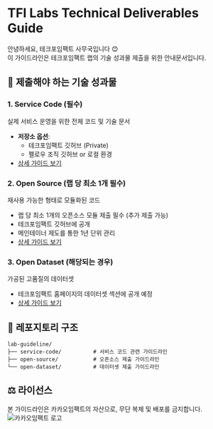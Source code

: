 # TFI Labs Technical Deliverables Guide

안녕하세요, 테크포임팩트 사무국입니다 😊 <br>
이 가이드라인은 테크포임팩트 랩의 기술 성과물 제출을 위한 안내문서입니다.

## 🎯 제출해야 하는 기술 성과물

### 1. Service Code (필수)
실제 서비스 운영을 위한 전체 코드 및 기술 문서

- **저장소 옵션**:
  - 테크포임팩트 깃허브 (Private)
  - 펠로우 조직 깃허브 or 로컬 환경
- [상세 가이드 보기](./service-code/README.md)

### 2. Open Source (랩 당 최소 1개 필수)
재사용 가능한 형태로 모듈화된 코드

- 랩 당 최소 1개의 오픈소스 모듈 제출 필수 (추가 제출 가능)
- 테크포임팩트 깃허브에 공개
- 메인테이너 제도를 통한 1년 단위 관리
- [상세 가이드 보기](./open-source/README.md)

### 3. Open Dataset (해당되는 경우)
가공된 고품질의 데이터셋

- 테크포임팩트 홈페이지의 데이터셋 섹션에 공개 예정
- [상세 가이드 보기](./open-dataset/README.md)

## 📁 레포지토리 구조

```
lab-guideline/
├── service-code/          # 서비스 코드 관련 가이드라인
├── open-source/           # 오픈소스 제출 가이드라인
└── open-dataset/          # 데이터셋 제출 가이드라인
```

## ⚖️ 라이선스
본 가이드라인은 카카오임팩트의 자산으로, 무단 복제 및 배포를 금지합니다.
![카카오임팩트 로고]()
